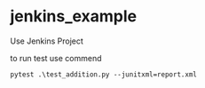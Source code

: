 # jenkins_example

Use Jenkins Project

to run test use commend


``pytest .\test_addition.py --junitxml=report.xml``

